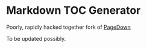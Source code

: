 # Markdown TOC Generator

Poorly, rapidly hacked together fork of [PageDown](http://code.google.com/p/pagedown/)

To be updated possibly. 